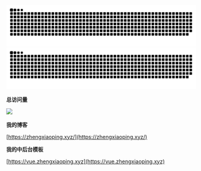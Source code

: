 ![github contribution grid snake animation](https://raw.githubusercontent.com/shoppingzh/shoppingzh/output/github-contribution-grid-snake-dark.svg#gh-dark-mode-only)![github contribution grid snake animation](https://raw.githubusercontent.com/shoppingzh/shoppingzh/output/github-contribution-grid-snake.svg#gh-light-mode-only)




**总访问量**

![](https://profile-counter.glitch.me/shoppingzh/count.svg)


**我的博客**

[https://zhengxiaoping.xyz/](https://zhengxiaoping.xyz/)

**我的中后台模板**

[https://vue.zhengxiaoping.xyz](https://vue.zhengxiaoping.xyz)

